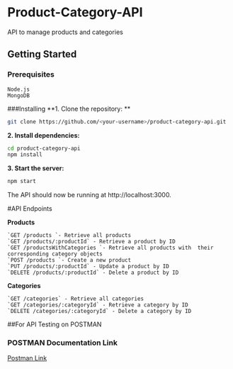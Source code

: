 # Product-Category-API
 API to manage products and categories
 
 
## Getting Started

### Prerequisites

    Node.js
	MongoDB

###Installing
**1.  Clone the repository: **
```bash
git clone https://github.com/<your-username>/product-category-api.git
```
**2. Install dependencies:**
```bash
cd product-category-api
npm install
```
**3. Start the server:**
```bash
npm start
```

The API should now be running at http://localhost:3000.


#API Endpoints

**Products**

    `GET /products `- Retrieve all products  
    `GET /products/:productId` - Retrieve a product by ID  
    `GET /productsWithCategories `- Retrieve all products with 	their corresponding category objects  
    `POST /products `- Create a new product  
    `PUT /products/:productId` - Update a product by ID  
    `DELETE /products/:productId` - Delete a product by ID  



**Categories**

    `GET /categories` - Retrieve all categories  
    `GET /categories/:categoryId` - Retrieve a category by ID  
    `DELETE /categories/:categoryId` - Delete a category by ID  


##For API Testing on POSTMAN

### POSTMAN Documentation Link
[Postman Link](https://universal-firefly-169017.postman.co/workspace/My-Workspace~37892938-e55a-4b2a-8a5b-123e204e394c/collection/26042547-a3f885dd-57ba-4d43-af80-de52e2712d49?action=share&creator=26042547  "Postman Link")
